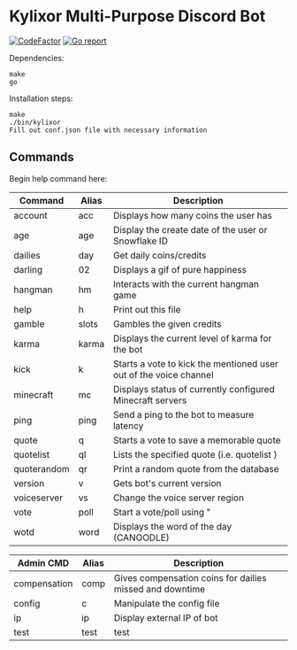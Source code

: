 **Kylixor Multi-Purpose Discord Bot**
=====================================

[![CodeFactor](https://www.codefactor.io/repository/github/dudeofa/kylixor/badge)](https://www.codefactor.io/repository/github/dudeofa/kylixor)  [![Go report](http://goreportcard.com/badge/dudeofa/kylixor)](http://goreportcard.com/report/dudeofa/kylixor)

Dependencies:
~~~
make
go
~~~

Installation steps:
~~~
make
./bin/kylixor
Fill out conf.json file with necessary information
~~~

Commands
--------

Begin help command here:

| Command      | Alias | Description
| -----------  | ----- | -----------
| account      | acc   | Displays how many coins the user has
| age          | age   | Display the create date of the user or Snowflake ID
| dailies      | day   | Get daily coins/credits
| darling      | 02    | Displays a gif of pure happiness
| hangman      | hm    | Interacts with the current hangman game
| help         | h     | Print out this file
| gamble       | slots | Gambles the given credits
| karma        | karma | Displays the current level of karma for the bot
| kick         | k     | Starts a vote to kick the mentioned user out of the voice channel
| minecraft    | mc    | Displays status of currently configured Minecraft servers
| ping         | ping  | Send a ping to the bot to measure latency
| quote        | q     | Starts a vote to save a memorable quote
| quotelist    | ql    | Lists the specified quote (i.e. quotelist <identifier>)
| quoterandom  | qr    | Print a random quote from the database
| version      | v     | Gets bot's current version
| voiceserver  | vs    | Change the voice server region
| vote         | poll  | Start a vote/poll using "|" as a separator, i.e. !vote red | yellow)   
| wotd         | word  | Displays the word of the day (CANOODLE)  
 
| Admin CMD    | Alias | Description
| -----------  | ----- | -----------
| compensation | comp  | Gives compensation coins for dailies missed and downtime
| config       | c     | Manipulate the config file
| ip           | ip    | Display external IP of bot
| test         | test  | test

